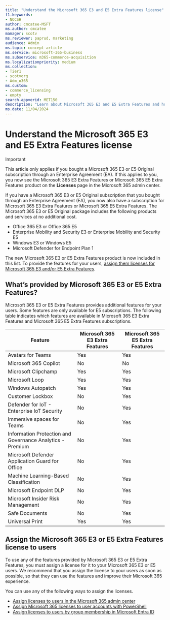 ```yaml
---
title: "Understand the Microsoft 365 E3 and E5 Extra Features license"
f1.keywords:
- NOCSH
author: cmcatee-MSFT
ms.author: cmcatee
manager: scotv
ms.reviewer: paprud, marketing
audience: Admin
ms.topic: concept-article
ms.service: microsoft-365-business
ms.subservice: m365-commerce-acquisition
ms.localizationpriority: medium
ms.collection: 
- Tier1
- scotvorg
- Adm_o365
ms.custom: 
- commerce_licensing
- empty
search.appverid: MET150
description: "Learn about Microsoft 365 E3 and E5 Extra Features and how to assign licenses for it to your users."
ms.date: 11/04/2024
---
```


# Understand the Microsoft 365 E3 and E5 Extra Features license

> [!IMPORTANT]
> This article only applies if you bought a Microsoft 365 E3 or E5 Original subscription through an Enterprise Agreement (EA). If this applies to you, you now see the Microsoft 365 E3 Extra Features or Microsoft 365 E5 Extra Features product on the **Licenses** page in the Microsoft 365 admin center.

If you have a Microsoft 365 E3 or E5 Original subscription that you bought through an Enterprise Agreement (EA), you now also have a subscription for Microsoft 365 E3 Extra Features or Microsoft 365 E5 Extra Features. The Microsoft 365 E3 or E5 Original package includes the following products and services at no additional cost.

- Office 365 E3 or Office 365 E5
- Enterprise Mobility and Security E3 or Enterprise Mobility and Security E5
- Windows E3 or Windows E5
- Microsoft Defender for Endpoint Plan 1

The new Microsoft 365 E3 or E5 Extra Features product is now included in this list. To provide the features for your users, [assign them licenses for Microsoft 365 E3 and/or E5 Extra Features](#assign-the-microsoft-365-e3-or-e5-extra-features-license-to-users).

## What’s provided by Microsoft 365 E3 or E5 Extra Features?

Microsoft 365 E3 or E5 Extra Features provides additional features for your users. Some features are only available for E5 subscriptions. The following table indicates which features are available in Microsoft 365 E3 Extra Features and Microsoft 365 E5 Extra Features subscriptions.

|Feature  |Microsoft 365 E3 Extra Features  |Microsoft 365 E5 Extra Features  |
|---------|---------|---------|
|Avatars for Teams    | Yes       | Yes         |
|Microsoft 365 Copilot     | No | No |
|Microsoft Clipchamp     | Yes       | Yes         |
|Microsoft Loop     | Yes       | Yes         |
|Windows Autopatch     | Yes       | Yes         |
|Customer Lockbox     | No        | Yes        |
|Defender for IoT - Enterprise IoT Security     | No        | Yes        |
|Immersive spaces for Teams     | No        | Yes        |
|Information Protection and Governance Analytics - Premium     | No        | Yes        |
|Microsoft Defender Application Guard for Office     | No        | Yes        |
|Machine Learning-Based Classification     | No        | Yes        |
|Microsoft Endpoint DLP     | No        | Yes        |
|Microsoft Insider Risk Management     | No        | Yes        |
|Safe Documents     | No        | Yes        |
|Universal Print|Yes|Yes|

## Assign the Microsoft 365 E3 or E5 Extra Features license to users

To use any of the features provided by Microsoft 365 E3 or E5 Extra Features, you must assign a license for it to your Microsoft 365 E3 or E5 users. We recommend that you assign the license to your users as soon as possible, so that they can use the features and improve their Microsoft 365 experience.

You can use any of the following ways to assign the licenses.

- [Assign licenses to users in the Microsoft 365 admin center](../../admin/manage/assign-licenses-to-users.md)
- [Assign Microsoft 365 licenses to user accounts with PowerShell](../../enterprise/assign-licenses-to-user-accounts-with-microsoft-365-powershell.md)
- [Assign licenses to users by group membership in Microsoft Entra ID](/azure/active-directory/enterprise-users/licensing-groups-assign)
